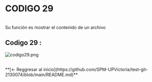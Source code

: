 # **CODIGO 29**
<br>
Su función es mostrar el contenido de un archivo
<br>

## Codigo 29 : 
![codigo29.png](codigo29.png)


<br>
**[<- Reggresar al inicio](https://github.com/SPM-UPVictoria/test-git-2130074/blob/main/README.md)**